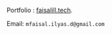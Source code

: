 
Portfolio : [faisalill.tech](https://faisalill.tech).

Email: ```mfaisal.ilyas.d@gmail.com```

<!--
[comment]: [![Top Langs](https://github-readme-stats.vercel.app/api/top-langs/?username=faisalill&layout=compact&theme=radical)](https://github.com/faisalill/github-readme-stats)

 
